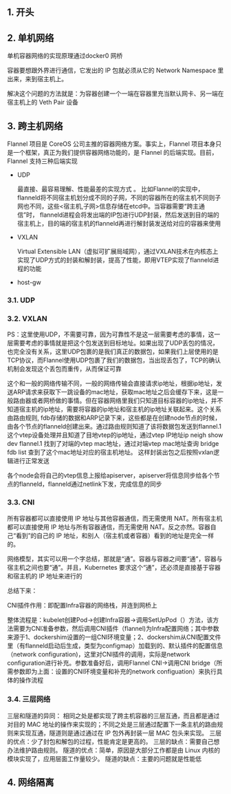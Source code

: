 ## 1. 开头



## 2. 单机网络

单机容器网络的实现原理通过docker0 网桥

容器要想跟外界进行通信，它发出的 IP 包就必须从它的 Network Namespace 里出来，来到宿主机上。

解决这个问题的方法就是：为容器创建一个一端在容器里充当默认网卡、另一端在宿主机上的 Veth Pair 设备

## 3. 跨主机网络

Flannel 项目是 CoreOS 公司主推的容器网络方案。事实上，Flannel 项目本身只是一个框架，真正为我们提供容器网络功能的，是 Flannel 的后端实现。目前，Flannel 支持三种后端实现

* UDP

  最直接、最容易理解、性能最差的实现方式 。 比如Flannel的实现中，flanneld将不同宿主机划分成不同的子网，不同的容器所在的宿主机不同则子网也不同，这些<宿主机,子网>信息存储在etcd中。当容器需要“跨主通信”时， flanneld进程会将发出端的IP包进行UDP封装，然后发送到目的端的宿主机上，目的端的宿主机的flanneld再进行解封装发送给对应的容器来使用

* VXLAN

  Virtual Extensible LAN（虚拟可扩展局域网），通过VXLAN技术在内核态上实现了UDP方式的封装和解封装，提高了性能，即用VTEP实现了flanneld进程的功能

* host-gw



### 3.1. UDP

### 3.2. VXLAN

PS：这里使用UDP，不需要可靠，因为可靠性不是这一层需要考虑的事情，这一层需要考虑的事情就是把这个包发送到目标地址。如果出现了UDP丢包的情况，也完全没有关系，这里UDP包裹的是我们真正的数据包，如果我们上层使用的是TCP协议，而Flannel使用UDP包裹了我们的数据包，当出现丢包了，TCP的确认机制会发现这个丢包而重传，从而保证可靠



这个和一般的网络传输不同，一般的网络传输会直接请求ip地址，根据ip地址，发送ARP请求来获取下一跳设备的mac地址，获取mac地址之后会缓存下来，这是一般路由器或者网桥做的事情。但在容器网络里我们只知道目标容器的ip地址，并不知道宿主机的ip地址，需要将容器的ip地址和宿主机的ip地址关联起来。这个关系由路由规则, fdb存储的数据和ARP记录下来，这些都是在创建node节点的时候，由各个节点的flanneld创建出来。通过路由规则知道了该将数据包发送到flannel.1这个vtep设备处理并且知道了目地vtep的ip地址，通过vtep IP地址ip neigh show dev flannel.1 找到了对端的vtep mac地址，通过对端vtep mac地址查询 bridge fdb list 查到了这个mac地址对应的宿主机地址。 这样封装出包之后按照vxlan逻辑进行正常发送

各个node会将自己的vtep信息上报给apiserver，apiserver将信息同步给各个节点的flanneld，flanneld通过netlink下发，完成信息的同步

### 3.3. CNI

所有容器都可以直接使用 IP 地址与其他容器通信，而无需使用 NAT。所有宿主机都可以直接使用 IP 地址与所有容器通信，而无需使用 NAT。反之亦然。容器自己“看到”的自己的 IP 地址，和别人（宿主机或者容器）看到的地址是完全一样的。

网络模型，其实可以用一个字总结，那就是“通”。容器与容器之间要“通”，容器与宿主机之间也要“通”。并且，Kubernetes 要求这个“通”，还必须是直接基于容器和宿主机的 IP 地址来进行的

总结下来：

CNI插件作用：即配置Infra容器的网络栈，并连到网桥上

整体流程是：kubelet创建Pod->创建Infra容器->调用SetUpPod（）方法，该方法需要为CNI准备参数，然后调用CNI插件（flannel)为Infra配置网络；其中参数来源于1、dockershim设置的一组CNI环境变量；2、dockershim从CNI配置文件里（有flanneld启动后生成，类型为configmap）加载到的、默认插件的配置信息（network configuration)，这里对CNI插件的调用，实际是network configuration进行补充。参数准备好后，调用Flannel CNI->调用CNI bridge（所需参数即为上面：设置的CNI环境变量和补充的network configuation）来执行具体的操作流程

### 3.4. 三层网络

三层和隧道的异同： 相同之处是都实现了跨主机容器的三层互通，而且都是通过对目的 MAC 地址的操作来实现的；不同之处是三层通过配置下一条主机的路由规则来实现互通，隧道则是通过通过在 IP 包外再封装一层 MAC 包头来实现。 三层的优点：少了封包和解包的过程，性能肯定是更高的。 三层的缺点：需要自己想办法维护路由规则。 隧道的优点：简单，原因是大部分工作都是由 Linux 内核的模块实现了，应用层面工作量较少。 隧道的缺点：主要的问题就是性能低

## 4. 网络隔离

